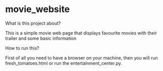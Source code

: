 # movie_website
What is this project about?

This is a simple movie web page that displays favourite movies with their trailer and some basic information

How to run this?

First of all you need to have a browser on your machine, then you will run fresh_tomatoes.html or run the entertainment_center.py.

